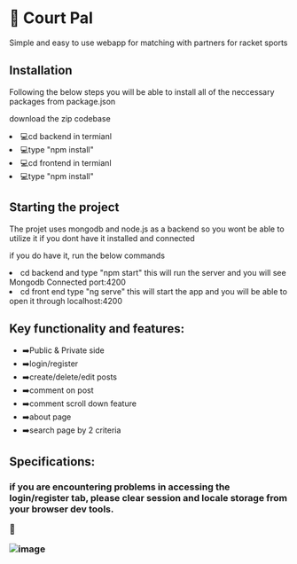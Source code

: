 <h1>🎾 Court Pal </h1> 
<p> Simple and easy to use webapp for matching with partners for racket sports</p>

<h2>Installation</h2>
<p>Following the below steps you will be able to install all of the neccessary packages from package.json</p>
<p>download the zip codebase</p>
<li>💻cd backend in termianl</li>
<li>💻type "npm install"</li>
<li>💻cd frontend in termianl</li>
<li>💻type "npm install"</li>

<h2>Starting the project</h2>
<p>The projet uses mongodb and node.js as a backend so you wont be able to utilize it if you dont have it installed and connected</p>
<p>if you do have it, run the below commands</p>

<li>cd backend and type "npm start" this will run the server and you will see Mongodb Connected port:4200</li>
<li>cd front end type "ng serve" this will start the app and you will be able to open it through localhost:4200</li>

<h2>Key functionality and features:</h2>
<ul>
  <li>➡️Public & Private side</li>
  <li>➡️login/register</li>
  <li>➡️create/delete/edit posts</li>
  <li>➡️comment on post</li>
  <li>➡️comment scroll down feature</li>
  <li>➡️about page</li>
  <li>➡️search page by 2 criteria</li>
  
</ul>


<h2>Specifications:</h2>
<h3>if you are encountering problems in accessing the login/register tab, please clear session and locale storage from your browser dev tools.</h3p>

🎾

![image](https://github.com/user-attachments/assets/322bcaa9-8afd-445c-9429-3e1136fa0af2)


